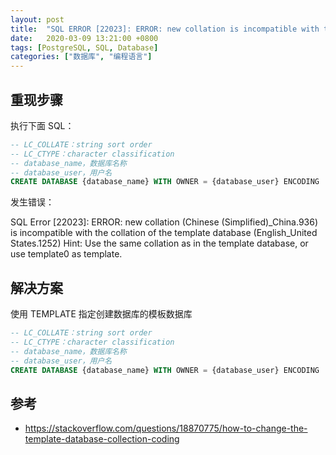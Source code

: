 ```yaml
---
layout: post
title:  "SQL ERROR [22023]: ERROR: new collation is incompatible with the collation of the template database (English_United States.1252)"
date:   2020-03-09 13:21:00 +0800
tags: [PostgreSQL, SQL, Database]
categories: ["数据库", "编程语言"]
---
```


## 重现步骤

执行下面 SQL：

```sql
-- LC_COLLATE：string sort order
-- LC_CTYPE：character classification
-- database_name，数据库名称
-- database_user，用户名
CREATE DATABASE {database_name} WITH OWNER = {database_user} ENCODING 'UTF8' LC_COLLATE = 'Chinese (Simplified)_China.936' LC_CTYPE = 'Chinese (Simplified)_China.936';
```

发生错误：

SQL Error [22023]: ERROR: new collation (Chinese (Simplified)_China.936) is incompatible with the collation of the template database (English_United States.1252)
  Hint: Use the same collation as in the template database, or use template0 as template.

## 解决方案

使用 TEMPLATE 指定创建数据库的模板数据库

```sql
-- LC_COLLATE：string sort order
-- LC_CTYPE：character classification
-- database_name，数据库名称
-- database_user，用户名
CREATE DATABASE {database_name} WITH OWNER = {database_user} ENCODING 'UTF8' LC_COLLATE = 'Chinese (Simplified)_China.936' LC_CTYPE = 'Chinese (Simplified)_China.936' TEMPLATE template0;
```

## 参考

- <https://stackoverflow.com/questions/18870775/how-to-change-the-template-database-collection-coding>
